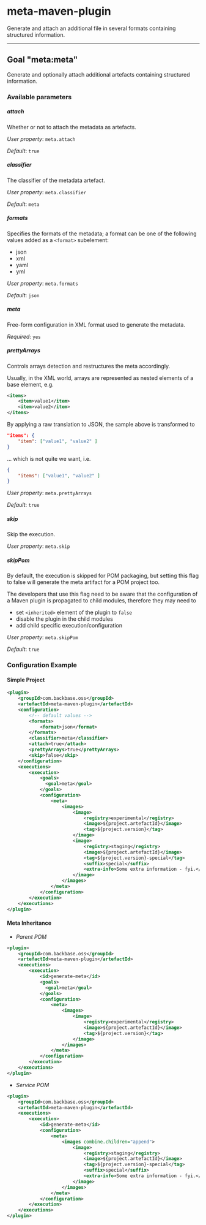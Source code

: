 # meta-maven-plugin

Generate and attach an additional file in several formats containing structured information.

---

## Goal "meta:meta"

Generate and optionally attach additional artefacts containing structured information.

### Available parameters

##### attach

Whether or not to attach the metadata as artefacts.

*User property*: `meta.attach`

*Default*: `true`

##### classifier

The classifier of the metadata artefact.

*User property*: `meta.classifier`

*Default*: `meta`

##### formats

Specifies the formats of the metadata; a format can be one of the following values added as a
`<format>` subelement:

- json
- xml
- yaml
- yml

*User property*: `meta.formats`

*Default*: `json`

#####  meta

Free-form configuration in XML format used to generate the metadata.

*Required*: `yes`

##### prettyArrays

Controls arrays detection and restructures the meta accordingly.

Usually, in the XML world, arrays are represented as nested elements of a base element, e.g.

```xml
<items>
    <item>value1</item>
    <item>value2</item>
</items>
```

By applying a raw translation to JSON, the sample above is transformed to

```json
"items": {
    "item": ["value1", "value2" ]
}
```

... which is not quite we want, i.e.

```json
{
    "items": ["value1", "value2" ]
}
```

*User property*: `meta.prettyArrays`

*Default*: `true`

##### skip

Skip the execution.

*User property*: `meta.skip`

##### skipPom

By default, the execution is skipped for POM packaging, but setting this flag to false will generate the meta artifact for a POM project too.

The developers that use this flag need to be aware that the configuration of a Maven plugin is propagated to child modules, therefore they may need to

* set `<inherited>` element of the plugin to `false`
* disable the plugin in the child modules
* add child specific execution/configuration

*User property*: `meta.skipPom`

*Default*: `true`

### Configuration Example

#### Simple Project

```xml
<plugin>
    <groupId>com.backbase.oss</groupId>
    <artefactId>meta-maven-plugin</artefactId>
    <configuration>
        <!-- default values -->
        <formats>
            <format>json</format>
        </formats>
        <classifier>meta</classifier>
        <attach>true</attach>
        <prettyArrays>true</prettyArrays>
        <skip>false</skip>
    </configuration>
    <executions>
        <execution>
            <goals>
              <goal>meta</goal>
            </goals>
            <configuration>
                <meta>
                    <images>
                        <image>
                            <registry>experimental</registry>
                            <image>${project.artefactId}</image>
                            <tag>${project.version}</tag>
                        </image>
                        <image>
                            <registry>staging</registry>
                            <image>${project.artefactId}</image>
                            <tag>${project.version}-special</tag>
                            <suffix>special</suffix>
                            <extra-info>Some extra information - fyi.</extra-info>
                        </image>
                    </images>
                </meta>
            </configuration>
        </execution>
    </executions>
</plugin>
```

#### Meta Inheritance

* *Parent POM*

```xml
<plugin>
    <groupId>com.backbase.oss</groupId>
    <artefactId>meta-maven-plugin</artefactId>
    <executions>
        <execution>
            <id>generate-meta</id>
            <goals>
              <goal>meta</goal>
            </goals>
            <configuration>
                <meta>
                    <images>
                        <image>
                            <registry>experimental</registry>
                            <image>${project.artefactId}</image>
                            <tag>${project.version}</tag>
                        </image>
                    </images>
                </meta>
            </configuration>
        </execution>
    </executions>
</plugin>
```

* *Service POM*

```xml
<plugin>
    <groupId>com.backbase.oss</groupId>
    <artefactId>meta-maven-plugin</artefactId>
    <executions>
        <execution>
            <id>generate-meta</id>
            <configuration>
                <meta>
                    <images combine.children="append">
                        <image>
                            <registry>staging</registry>
                            <image>${project.artefactId}</image>
                            <tag>${project.version}-special</tag>
                            <suffix>special</suffix>
                            <extra-info>Some extra information - fyi.</extra-info>
                        </image>
                    </images>
                </meta>
            </configuration>
        </execution>
    </executions>
</plugin>
```
